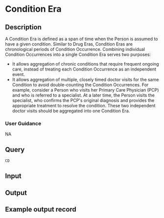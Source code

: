 <!--

-->

# Condition Era










 

## Description
A Condition Era is defined as a span of time when the Person is assumed to have a given condition. Similar to Drug Eras, Condition Eras are chronological periods of Condition Occurrence. Combining individual Condition Occurrences into a single Condition Era serves two purposes:

- It allows aggregation of chronic conditions that require frequent ongoing care, instead of treating each Condition Occurrence as an independent event.
- It allows aggregation of multiple, closely timed doctor visits for the same Condition to avoid double-counting the Condition Occurrences.
For example, consider a Person who visits her Primary Care Physician (PCP) and who is referred to a specialist. At a later time, the Person visits the specialist, who confirms the PCP's original diagnosis and provides the appropriate treatment to resolve the condition. These two independent doctor visits should be aggregated into one Condition Era.
### User Guidance
NA



 
## Query
```sql
CD
```








 

## Input




 

## Output



 

## Example output record





